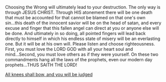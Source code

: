 Choosing the Wrong will ultimately lead to your destruction.  The only way is through JESUS CHRIST.  Through HIS atonement there will be one death that must be accounted for that cannot be blamed on that one's own sin...this death of the innocent savior will be on the head of satan, and every excuse and finger that this fallen angel can direct at you or anyone else will be done.  And ultimately in so doing, all pointed fingers will lead back directly to himself in which his endless state of misery will be an everlasting one.  But it will be at his own will.  Please listen and choose righteousness.  First, you must love the LORD GOD with all your heart soul and mind...Second, you must love others as if they were yourself.  On these two commandments hang all the laws of the prophets, even our modern day prophets...THUS SAITH THE LORD!

[All knees shall bow, and you will be judged](judged.md)